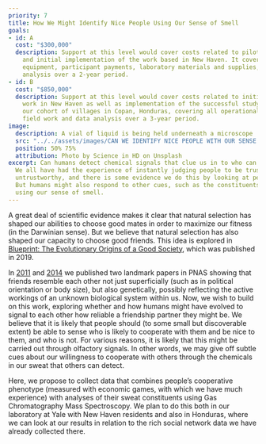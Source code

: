 ```yaml
---
priority: 7
title: How We Might Identify Nice People Using Our Sense of Smell
goals:
- id: A
  cost: "$300,000"
  description: Support at this level would cover costs related to piloting procedures
    and initial implementation of the work based in New Haven. It covers costs for 
    equipment, participant payments, laboratory materials and supplies, and GCMS 
    analysis over a 2-year period.
- id: B
  cost: "$850,000"
  description: Support at this level would cover costs related to initial piloting 
    work in New Haven as well as implementation of the successful study protocols in 
    our cohort of villages in Copan, Honduras, covering all operational costs to conduct 
    field work and data analysis over a 3-year period.
image:
  description: A vial of liquid is being held underneath a microscope
  src: "../../assets/images/CAN WE IDENTIFY NICE PEOPLE WITH OUR SENSE OF SMELL/science-in-hd-9kSTF9PvETM-unsplash.jpg"
  position: 50% 75%
  attribution: Photo by Science in HD on Unsplash
excerpt: Can humans detect chemical signals that clue us in to who can be trusted?
  We all have had the experience of instantly judging people to be trustworthy or 
  untrustworthy, and there is some evidence we do this by looking at people’s faces. 
  But humans might also respond to other cues, such as the constituents of sweat, 
  using our sense of smell.
---
```


A great deal of scientific evidence makes it clear that natural selection has shaped our abilities to choose good mates in order to maximize our fitness (in the Darwinian sense). But we believe that natural selection has also shaped our capacity to choose good friends. This idea is explored in [Blueprint: The Evolutionary Origins of a Good Society][blueprint], which was published in 2019.

In [2011] and [2014] we published two landmark papers in PNAS showing that friends resemble each other not just superficially (such as in political orientation or body size), but also genetically, possibly reflecting the active workings of an unknown biological system within us. Now, we wish to build on this work, exploring whether and how humans might have evolved to signal to each other how reliable a friendship partner they might be. We believe that it is likely that people should (to some small but discoverable extent) be able to sense who is likely to cooperate with them and be nice to them, and who is not. For various reasons, it is likely that this might be carried out through olfactory signals. In other words, we may give off subtle cues about our willingness to cooperate with others through the chemicals in our sweat that others can detect.

Here, we propose to collect data that combines people’s cooperative phenotype (measured with economic games, with which we have much experience) with analyses of their sweat constituents using Gas Chromatography Mass Spectroscopy. We plan to do this both in our laboratory at Yale with New Haven residents and also in Honduras, where we can look at our results in relation to the rich social network data we have already collected there.

[2011]: http://humannaturelab.net/publications/correlated-genotypes-in-friendship-networks
[2014]: http://humannaturelab.net/publications/friendship-and-natural-selection
[blueprint]: http://humannaturelab.net/blueprint-the-book